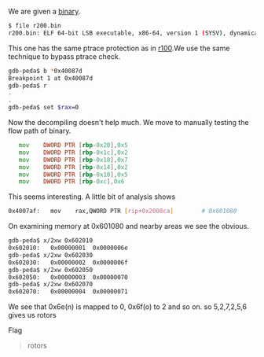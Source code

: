 [](ctf=defcamp-quals-2015)
[](type=reverse)
[](tags=hardcoded)

We are given a [binary](../r200.bin).

```bash
$ file r200.bin 
r200.bin: ELF 64-bit LSB executable, x86-64, version 1 (SYSV), dynamically linked, interpreter /lib64/ld-linux-x86-64.so.2, for GNU/Linux 2.6.24, BuildID[sha1]=22e68980e521b43c90688ed0693df78150b10211, stripped
```

This one has the same ptrace protection as in [r100](../../r100).We use the same technique to bypass ptrace check.
```bash
gdb-peda$ b *0x40087d
Breakpoint 1 at 0x40087d
gdb-peda$ r
.
.
gdb-peda$ set $rax=0
```
Now the decompiling doesn't help much. We move to manually testing the flow path of binary.

```asm
   mov    DWORD PTR [rbp-0x20],0x5
   mov    DWORD PTR [rbp-0x1c],0x2
   mov    DWORD PTR [rbp-0x18],0x7
   mov    DWORD PTR [rbp-0x14],0x2
   mov    DWORD PTR [rbp-0x10],0x5
   mov    DWORD PTR [rbp-0xc],0x6
```
This seems interesting. A little bit of analysis shows 

```bash
0x4007af:	mov    rax,QWORD PTR [rip+0x2008ca]        # 0x601080
```
On examining memory at 0x601080 and nearby areas we see the obvious.

```bash
gdb-peda$ x/2xw 0x602010
0x602010:	0x00000001	0x0000006e
gdb-peda$ x/2xw 0x602030
0x602030:	0x00000002	0x0000006f
gdb-peda$ x/2xw 0x602050
0x602050:	0x00000003	0x00000070
gdb-peda$ x/2xw 0x602070
0x602070:	0x00000004	0x00000071
```
We see that 0x6e(n) is mapped to 0, 0x6f(o) to 2 and so on.
so 5,2,7,2,5,6 gives us rotors

Flag
> rotors